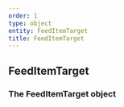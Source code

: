 ```yaml
---
order: 1
type: object
entity: FeedItemTarget 
title: FeedItemTarget 
---
```


## FeedItemTarget 
### The FeedItemTarget object


